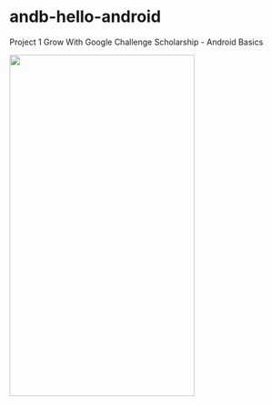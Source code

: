 # andb-hello-android

Project 1 Grow With Google Challenge Scholarship - Android Basics 

<img src="https://user-images.githubusercontent.com/33797772/34857665-b5c81a5c-f711-11e7-8439-3f5dd7d74856.png" align="left" height="600" width="325">
